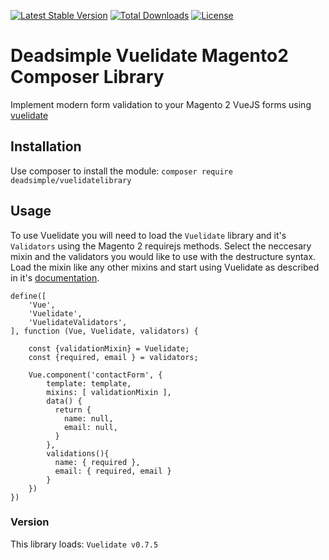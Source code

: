 [![Latest Stable Version](https://poser.pugx.org/deadsimple/vuelidatelibrary/version)](https://packagist.org/packages/deadsimple/vuelidatelibrary) [![Total Downloads](https://poser.pugx.org/deadsimple/vuelidatelibrary/downloads)](https://packagist.org/packages/deadsimple/vuelidatelibrary) [![License](https://poser.pugx.org/deadsimple/vuelidatelibrary/license)](https://packagist.org/packages/deadsimple/vuelidatelibrary)

# Deadsimple Vuelidate Magento2 Composer Library

Implement modern form validation to your Magento 2 VueJS forms using [vuelidate](https://vuelidate.js.org/)

## Installation

Use composer to install the module: `composer require deadsimple/vuelidatelibrary`

## Usage

To use Vuelidate you will need to load the `Vuelidate` library and it's `Validators` using the Magento 2 requirejs methods. Select the neccesary mixin and the validators you would like to use with the destructure syntax. Load the mixin like any other mixins and start using Vuelidate as described in it's [documentation](https://vuelidate.js.org/#getting-started).


```
define([
    'Vue',
    'Vuelidate',
    'VuelidateValidators',
], function (Vue, Vuelidate, validators) {

    const {validationMixin} = Vuelidate;
    const {required, email } = validators;
    
    Vue.component('contactForm', {
        template: template,
        mixins: [ validationMixin ],
        data() {
          return { 
            name: null,
            email: null, 
          }
        },
        validations(){ 
          name: { required },
          email: { required, email }
        }
    })
})
``` 

### Version

This library loads: `Vuelidate v0.7.5`

